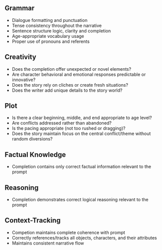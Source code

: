 ## Grammar

- Dialogue formatting and punctuation
- Tense consistency throughout the narrative
- Sentence structure logic, clarity and completion
- Age-appropriate vocabulary usage
- Proper use of pronouns and referents

## Creativity

- Does the completion offer unexpected or novel elements?
- Are character behavioral and emotional responses predictable or innovative?
- Does the story rely on cliches or create fresh situations?
- Does the writer add unique details to the story world?

## Plot

- Is there a clear beginning, middle, and end appropriate to age level?
- Are conflicts addressed rather than abandoned?
- Is the pacing appropriate (not too rushed or dragging)?
- Does the story maintain focus on the central conflict/theme without random diversions?

## Factual Knowledge

- Completion contains only correct factual information relevant to the prompt

## Reasoning

- Completion demonstrates correct logical reasoning relevant to the prompt

## Context-Tracking

- Competion maintains complete coherence with prompt
- Correctly references/tracks all objects, characters, and their attributes
- Maintains consistent narrative flow
